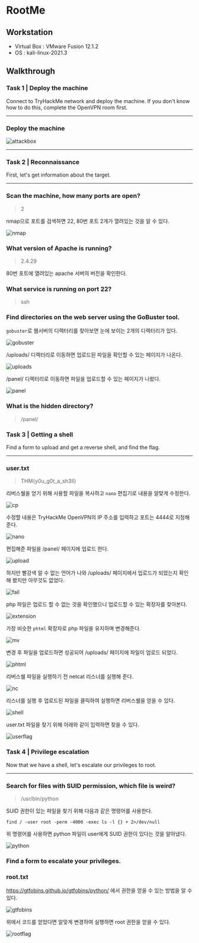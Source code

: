 # RootMe

## Workstation
- Virtual Box : VMware Fusion 12.1.2
- OS : kali-linux-2021.3

## Walkthrough
### Task 1 | Deploy the machine
Connect to TryHackMe network and deploy the machine. If you don't know how to do this, complete the OpenVPN room first.

***

### Deploy the machine
![attackbox](https://github.com/jasperkim425/Walkthrough/blob/main/TryHackMe/RootMe/image/attackbox.png)

***

### Task 2 | Reconnaissance
First, let's get information about the target.

***

### Scan the machine, how many ports are open?

> 2

nmap으로 포트를 검색하면 22, 80번 포트 2개가 열려있는 것을 알 수 있다.

![nmap](https://github.com/jasperkim425/Walkthrough/blob/main/TryHackMe/RootMe/image/nmap.png)

### What version of Apache is running?

> 2.4.29

80번 포트에 열려있는 apache 서버의 버전을 확인한다.

### What service is running on port 22?

> ssh

### Find directories on the web server using the GoBuster tool.

`gobuster`로 웹서버의 디렉터리를 찾아보면 눈에 보이는 2개의 디렉터리가 있다.<br>

![gobuster](https://github.com/jasperkim425/Walkthrough/blob/main/TryHackMe/RootMe/image/gobuster.png)

/uploads/ 디렉터리로 이동하면 업로드된 파일을 확인할 수 있는 페이지가 나온다.

![uploads](https://github.com/jasperkim425/Walkthrough/blob/main/TryHackMe/RootMe/image/uploads.png)

/panel/ 디렉터리로 이동하면 파일을 업로드할 수 있는 페이지가 나왔다.

![panel](https://github.com/jasperkim425/Walkthrough/blob/main/TryHackMe/RootMe/image/panel.png)

### What is the hidden directory?

> /panel/

### Task 3 | Getting a shell
Find a form to upload and get a reverse shell, and find the flag.

***

### user.txt

> THM{y0u_g0t_a_sh3ll}

리버스쉘을 얻기 위해 사용할 파일을 복사하고 `nano` 편집기로 내용을 알맞게 수정한다.

![cp](https://github.com/jasperkim425/Walkthrough/blob/main/TryHackMe/RootMe/image/cp.png)

수정할 내용은 TryHackMe OpenVPN의 IP 주소를 입력하고 포트는 4444로 지정해준다.

![nano](https://github.com/jasperkim425/Walkthrough/blob/main/TryHackMe/RootMe/image/nano.png)

편집해준 파일을 /panel/ 페이지에 업로드 한다.

![upload](https://github.com/jasperkim425/Walkthrough/blob/main/TryHackMe/RootMe/image/upload.png)

하지만 빨강색 알 수 없는 언어가 나와 /uploads/ 페이지에서 업로드가 되었는지 확인해 봤지만 아무것도 없었다.

![fail](https://github.com/jasperkim425/Walkthrough/blob/main/TryHackMe/RootMe/image/fail.png)

php 파일은 업로드 할 수 없는 것을 확인했으니 업로드할 수 있는 확장자를 찾아본다.

![extension](https://github.com/jasperkim425/Walkthrough/blob/main/TryHackMe/RootMe/image/extension.png)

가장 비슷한 `phtml` 확장자로 php 파일을 유지하며 변경해준다.

![mv](https://github.com/jasperkim425/Walkthrough/blob/main/TryHackMe/RootMe/image/mv.png)

변경 후 파일을 업로드하면 성공되어 /uploads/ 페이지에 파일이 업로드 되었다.

![phtml](https://github.com/jasperkim425/Walkthrough/blob/main/TryHackMe/RootMe/image/phtml.png)

리버스쉘 파일을 실행하기 전 netcat 리스너를 실행해 준다.

![nc](https://github.com/jasperkim425/Walkthrough/blob/main/TryHackMe/RootMe/image/nc.png)

리스너를 실행 후 업로드된 파일을 클릭하여 실행하면 리버스쉘을 얻을 수 있다.

![shell](https://github.com/jasperkim425/Walkthrough/blob/main/TryHackMe/RootMe/image/shell.png)

user.txt 파일을 찾기 위해 아래와 같이 입력하면 찾을 수 있다.

![userflag](https://github.com/jasperkim425/Walkthrough/blob/main/TryHackMe/RootMe/image/userflag.png)

### Task 4 | Privilege escalation
Now that we have a shell, let's escalate our privileges to root.

***

### Search for files with SUID permission, which file is weird?

> /usr/bin/python

SUID 권한이 있는 파일을 찾기 위해 다음과 같은 명령어를 사용한다.

`find / -user root -perm -4000 -exec ls -l {} + 2>/dev/null`

위 명령어를 사용하면 python 파일이 user에게 SUID 권한이 있다는 것을 알아냈다.

![python](https://github.com/jasperkim425/Walkthrough/blob/main/TryHackMe/RootMe/image/python.png)

### Find a form to escalate your privileges.

### root.txt

>

https://gtfobins.github.io/gtfobins/python/ 에서 권한을 얻을 수 있는 방법을 알 수 있다.

![gtfobins](https://github.com/jasperkim425/Walkthrough/blob/main/TryHackMe/RootMe/image/gtfobins.png)

위에서 코드를 얻었다면 알맞게 변경하여 실행하면 root 권한을 얻을 수 있다.

![rootflag](https://github.com/jasperkim425/Walkthrough/blob/main/TryHackMe/RootMe/image/rootflag.png)
